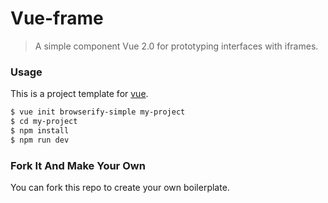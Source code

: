 # Vue-frame

> A simple component Vue 2.0 for prototyping interfaces with iframes.

### Usage

This is a project template for [vue](https://github.com/vuejs).

``` bash
$ vue init browserify-simple my-project
$ cd my-project
$ npm install
$ npm run dev
```

### Fork It And Make Your Own

You can fork this repo to create your own boilerplate.
